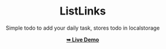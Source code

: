 <div align="center">

# ListLinks

Simple todo to add your daily task, stores todo in localstorage

<a href="https://its-vinz.github.io/ListLinks/"><strong>➥ Live Demo</strong></a> 

</div>
